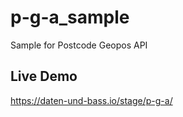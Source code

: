 # p-g-a_sample
Sample for Postcode Geopos API

## Live Demo ##
https://daten-und-bass.io/stage/p-g-a/
